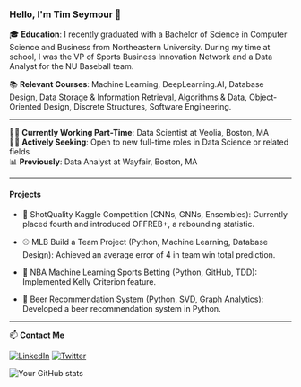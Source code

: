 ### Hello, I'm Tim Seymour 👋

🎓 **Education**: I recently graduated with a Bachelor of Science in Computer Science and Business from Northeastern University. During my time at school, I was the VP of Sports Business Innovation Network and a Data Analyst for the NU Baseball team.

📚 **Relevant Courses**: Machine Learning, DeepLearning.AI, Database Design, Data Storage & Information Retrieval, Algorithms & Data, Object-Oriented Design, Discrete Structures, Software Engineering.

---

👨‍💻 **Currently Working Part-Time**: Data Scientist at Veolia, Boston, MA  
🕵️‍♂️ **Actively Seeking**: Open to new full-time roles in Data Science or related fields  
📊 **Previously**: Data Analyst at Wayfair, Boston, MA

---

#### Projects
- 🏀 ShotQuality Kaggle Competition (CNNs, GNNs, Ensembles): Currently placed fourth and introduced OFFREB+, a rebounding statistic.
  
- ⚾ MLB Build a Team Project (Python, Machine Learning, Database Design): Achieved an average error of 4 in team win total prediction.

- 🏀 NBA Machine Learning Sports Betting (Python, GitHub, TDD): Implemented Kelly Criterion feature.
  
- 🍺 Beer Recommendation System (Python, SVD, Graph Analytics): Developed a beer recommendation system in Python.

---

📫 **Contact Me**
<p align="left">
  <a href="https://www.linkedin.com/in/timseymour42/"><img src="https://img.shields.io/badge/-LinkedIn-blue?style=flat-square&logo=Linkedin&logoColor=white&link=https://www.linkedin.com/in/timseymour42/" alt="LinkedIn"></a>
  <a href="https://twitter.com/timseymour421"><img src="https://img.shields.io/badge/-Twitter-1da1f2?style=flat-square&logo=Twitter&logoColor=white&link=https://twitter.com/timseymour421" alt="Twitter"></a>
</p>
<img src="https://github-readme-stats.vercel.app/api?username=timseymour42&show_icons=true&count_private=true" alt="Your GitHub stats">
